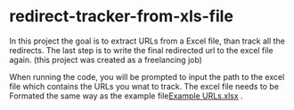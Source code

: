 # redirect-tracker-from-xls-file

In this project the goal is to extract URLs from a Excel file, than track all the redirects.
The last step is to write the final redirected url to the excel file again.
(this project was created as a freelancing job)



When running the code, you will be prompted to input the path to the excel file which contains the URLs you wnat to track.
The excel file needs to be Formated the same way as the example file[Example URLs.xlsx](https://github.com/HelloAlex4/redirect-tracker-from-xls-file/files/13284355/Example.URLs.xlsx)
.
